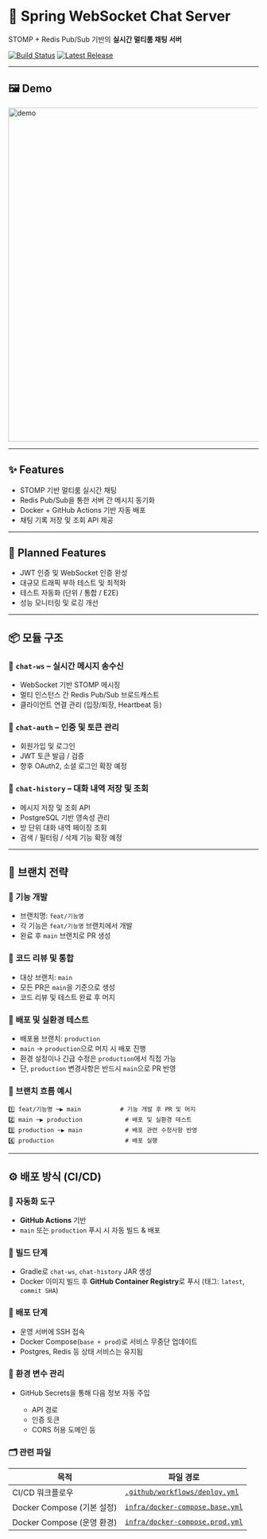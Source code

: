 # 🚀 **Spring WebSocket Chat Server**

STOMP + Redis Pub/Sub 기반의 **실시간 멀티룸 채팅 서버**

[![Build Status](https://github.com/tak002/Spring-Redis-PubSub/actions/workflows/deploy.yml/badge.svg)](https://github.com/tak002/Spring-Redis-PubSub/actions)
[![Latest Release](https://img.shields.io/github/v/release/tak002/Spring-Redis-PubSub?sort=semver)](https://github.com/tak002/Spring-Redis-PubSub/releases)

---

## 🖼️ **Demo**

<img width="1815" height="671" alt="demo" src="https://github.com/user-attachments/assets/1789bc2f-7a7a-48c9-9b85-085fae18414f" />

---

## ✨ **Features**

* STOMP 기반 멀티룸 실시간 채팅
* Redis Pub/Sub을 통한 서버 간 메시지 동기화
* Docker + GitHub Actions 기반 자동 배포
* 채팅 기록 저장 및 조회 API 제공

---

## 🔮 **Planned Features**

* JWT 인증 및 WebSocket 인증 완성
* 대규모 트래픽 부하 테스트 및 최적화
* 테스트 자동화 (단위 / 통합 / E2E)
* 성능 모니터링 및 로깅 개선

---

## 📦 **모듈 구조**

### 🔹 **`chat-ws` – 실시간 메시지 송수신**

* WebSocket 기반 STOMP 메시징
* 멀티 인스턴스 간 Redis Pub/Sub 브로드캐스트
* 클라이언트 연결 관리 (입장/퇴장, Heartbeat 등)

### 🔹 **`chat-auth` – 인증 및 토큰 관리**

* 회원가입 및 로그인
* JWT 토큰 발급 / 검증
* 향후 OAuth2, 소셜 로그인 확장 예정

### 🔹 **`chat-history` – 대화 내역 저장 및 조회**

* 메시지 저장 및 조회 API
* PostgreSQL 기반 영속성 관리
* 방 단위 대화 내역 페이징 조회
* 검색 / 필터링 / 삭제 기능 확장 예정

---

## 🌿 **브랜치 전략**

### 🔧 **기능 개발**

* 브랜치명: `feat/기능명`
* 각 기능은 `feat/기능명` 브랜치에서 개발
* 완료 후 `main` 브랜치로 PR 생성

### 🧩 **코드 리뷰 및 통합**

* 대상 브랜치: `main`
* 모든 PR은 `main`을 기준으로 생성
* 코드 리뷰 및 테스트 완료 후 머지

### 🚀 **배포 및 실환경 테스트**

* 배포용 브랜치: `production`
* `main` → `production`으로 머지 시 배포 진행
* 환경 설정이나 긴급 수정은 `production`에서 직접 가능
* 단, `production` 변경사항은 반드시 `main`으로 PR 반영

### 🔁 **브랜치 흐름 예시**

```
1️⃣ feat/기능명 ─▶ main           # 기능 개발 후 PR 및 머지
2️⃣ main ─▶ production            # 배포 및 실환경 테스트
3️⃣ production ─▶ main            # 배포 관련 수정사항 반영
4️⃣ production                    # 배포 실행
```

---

## ⚙️ **배포 방식 (CI/CD)**

### 🧱 **자동화 도구**

* **GitHub Actions** 기반
* `main` 또는 `production` 푸시 시 자동 빌드 & 배포

### 🔨 **빌드 단계**

* Gradle로 `chat-ws`, `chat-history` JAR 생성
* Docker 이미지 빌드 후 **GitHub Container Registry**로 푸시
  (태그: `latest`, `commit SHA`)

### 🚀 **배포 단계**

* 운영 서버에 SSH 접속
* Docker Compose(`base + prod`)로 서비스 무중단 업데이트
* Postgres, Redis 등 상태 서비스는 유지됨

### 🔐 **환경 변수 관리**

* GitHub Secrets을 통해 다음 정보 자동 주입

  * API 경로
  * 인증 토큰
  * CORS 허용 도메인 등

### 🗂️ **관련 파일**

| 목적                      | 파일 경로                                                                                    |
| ----------------------- | ---------------------------------------------------------------------------------------- |
| CI/CD 워크플로우             | [`.github/workflows/deploy.yml`](./.github/workflows/deploy.yml)                         |
| Docker Compose (기본 설정)  | [`infra/docker-compose.base.yml`](./infra/docker-compose.base.yml)                       |
| Docker Compose (운영 환경)  | [`infra/docker-compose.prod.yml`](./infra/docker-compose.prod.yml)                       |

